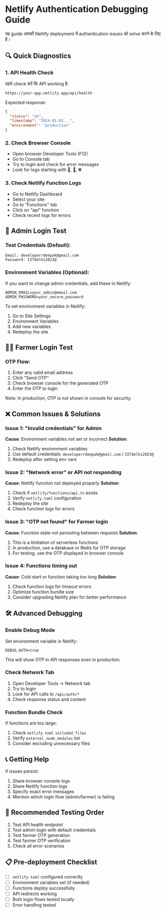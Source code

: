 # Netlify Authentication Debugging Guide

यह guide आपकी Netlify deployment में authentication issues को solve करने के लिए है।

## 🔍 Quick Diagnostics

### 1. API Health Check

पहले check करें कि API working है:

```
https://your-app.netlify.app/api/health
```

Expected response:

```json
{
  "status": "ok",
  "timestamp": "2024-01-XX...",
  "environment": "production"
}
```

### 2. Check Browser Console

- Open browser Developer Tools (F12)
- Go to Console tab
- Try to login and check for error messages
- Look for logs starting with 🔐, 📡, ❌

### 3. Check Netlify Function Logs

- Go to Netlify Dashboard
- Select your site
- Go to "Functions" tab
- Click on "api" function
- Check recent logs for errors

## 🔐 Admin Login Test

### Test Credentials (Default):

```
Email: developerrdeepak@gmail.com
Password: IITdelhi2023@
```

### Environment Variables (Optional):

If you want to change admin credentials, add these in Netlify:

```
ADMIN_EMAIL=your_admin@email.com
ADMIN_PASSWORD=your_secure_password
```

To set environment variables in Netlify:

1. Go to Site Settings
2. Environment Variables
3. Add new variables
4. Redeploy the site

## 👨‍🌾 Farmer Login Test

### OTP Flow:

1. Enter any valid email address
2. Click "Send OTP"
3. Check browser console for the generated OTP
4. Enter the OTP to login

Note: In production, OTP is not shown in console for security.

## ❌ Common Issues & Solutions

### Issue 1: "Invalid credentials" for Admin

**Cause**: Environment variables not set or incorrect
**Solution**:

1. Check Netlify environment variables
2. Use default credentials: `developerrdeepak@gmail.com` / `IITdelhi2023@`
3. Redeploy after setting env vars

### Issue 2: "Network error" or API not responding

**Cause**: Netlify function not deployed properly
**Solution**:

1. Check if `netlify/functions/api.ts` exists
2. Verify `netlify.toml` configuration
3. Redeploy the site
4. Check function logs for errors

### Issue 3: "OTP not found" for Farmer login

**Cause**: Function state not persisting between requests
**Solution**:

1. This is a limitation of serverless functions
2. In production, use a database or Redis for OTP storage
3. For testing, use the OTP displayed in browser console

### Issue 4: Functions timing out

**Cause**: Cold start or function taking too long
**Solution**:

1. Check function logs for timeout errors
2. Optimize function bundle size
3. Consider upgrading Netlify plan for better performance

## 🛠️ Advanced Debugging

### Enable Debug Mode

Set environment variable in Netlify:

```
DEBUG_AUTH=true
```

This will show OTP in API responses even in production.

### Check Network Tab

1. Open Developer Tools → Network tab
2. Try to login
3. Look for API calls to `/api/auth/*`
4. Check response status and content

### Function Bundle Check

If functions are too large:

1. Check `netlify.toml` `included_files`
2. Verify `external_node_modules` list
3. Consider excluding unnecessary files

## 📞 Getting Help

If issues persist:

1. Share browser console logs
2. Share Netlify function logs
3. Specify exact error messages
4. Mention which login flow (admin/farmer) is failing

## 🔄 Recommended Testing Order

1. Test API health endpoint
2. Test admin login with default credentials
3. Test farmer OTP generation
4. Test farmer OTP verification
5. Check all error scenarios

## 📋 Pre-deployment Checklist

- [ ] `netlify.toml` configured correctly
- [ ] Environment variables set (if needed)
- [ ] Functions deploy successfully
- [ ] API redirects working
- [ ] Both login flows tested locally
- [ ] Error handling tested
